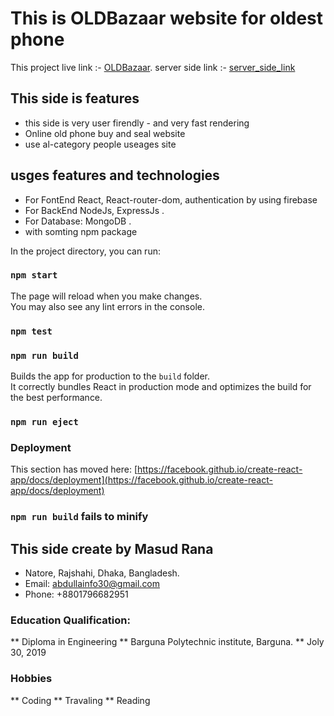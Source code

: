 # This is OLDBazaar website for oldest phone

This project live link :- [OLDBazaar]().
server side link :- [server_side_link]()

## This side is features
* this side is very user firendly - and very fast rendering
* Online old phone buy and seal website
* use al-category people useages site

## usges features and technologies
*   For FontEnd React, React-router-dom, authentication by using firebase
*   For BackEnd NodeJs, ExpressJs .
*   For Database: MongoDB .
*   with somting npm package


In the project directory, you can run:

### `npm start`


The page will reload when you make changes.\
You may also see any lint errors in the console.

### `npm test`


### `npm run build`

Builds the app for production to the `build` folder.\
It correctly bundles React in production mode and optimizes the build for the best performance.

### `npm run eject`

### Deployment

This section has moved here: [https://facebook.github.io/create-react-app/docs/deployment](https://facebook.github.io/create-react-app/docs/deployment)

### `npm run build` fails to minify

## This side create by Masud Rana 

*   Natore, Rajshahi, Dhaka, Bangladesh.
*   Email: abdullainfo30@gmail.com
*   Phone: +8801796682951

### Education Qualification: 
** Diploma in Engineering
** Barguna Polytechnic institute, Barguna.
** Joly 30, 2019

### Hobbies 
** Coding
** Travaling
** Reading

